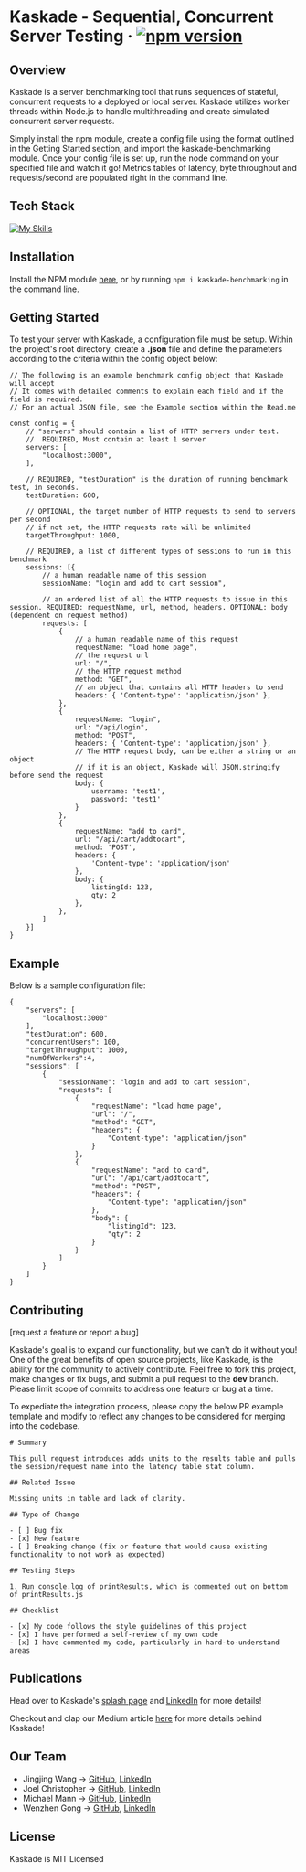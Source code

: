 # Kaskade - Sequential, Concurrent Server Testing &middot; [![npm version](https://img.shields.io/npm/v/kaskade-benchmarking.svg?style=flat)](https://www.npmjs.com/package/kaskade-benchmarking)

## Overview
Kaskade is a server benchmarking tool that runs sequences of stateful, concurrent requests to a deployed or local server. Kaskade utilizes worker threads within Node.js to handle multithreading and create simulated concurrent server requests.

Simply install the npm module, create a config file using the format outlined in the Getting Started section, and import the kaskade-benchmarking module. Once your config file is set up, run the node command on your specified file and watch it go! Metrics tables of latency, byte throughput and requests/second are populated right in the command line.

## Tech Stack
[![My Skills](https://skillicons.dev/icons?i=nodejs,javascript,electron,react,redux,css,html,materialui,styledcomponents,aws,postman,vscode,vite,figma&theme=light)](https://skillicons.dev)

## Installation
Install the NPM module [here](https://www.npmjs.com/package/kaskade-benchmarking), or by running `npm i kaskade-benchmarking` in the command line.

## Getting Started
To test your server with Kaskade, a configuration file must be setup. Within the project's root directory, create a **.json** file and define the parameters according to the criteria within the config object below:
```
// The following is an example benchmark config object that Kaskade will accept
// It comes with detailed comments to explain each field and if the field is required.
// For an actual JSON file, see the Example section within the Read.me

const config = {
    // "servers" should contain a list of HTTP servers under test.
    //  REQUIRED, Must contain at least 1 server
    servers: [
        "localhost:3000",
    ],

    // REQUIRED, "testDuration" is the duration of running benchmark test, in seconds.
    testDuration: 600,

    // OPTIONAL, the target number of HTTP requests to send to servers per second
    // if not set, the HTTP requests rate will be unlimited
    targetThroughput: 1000,

    // REQUIRED, a list of different types of sessions to run in this benchmark
    sessions: [{
        // a human readable name of this session
        sessionName: "login and add to cart session",

        // an ordered list of all the HTTP requests to issue in this session. REQUIRED: requestName, url, method, headers. OPTIONAL: body (dependent on request method)
        requests: [
            {
                // a human readable name of this request
                requestName: "load home page",
                // the request url
                url: "/",
                // the HTTP request method
                method: "GET",
                // an object that contains all HTTP headers to send
                headers: { 'Content-type': 'application/json' },
            },
            {
                requestName: "login",
                url: "/api/login",
                method: "POST",
                headers: { 'Content-type': 'application/json' },
                // The HTTP request body, can be either a string or an object
                // if it is an object, Kaskade will JSON.stringify before send the request
                body: {
                    username: 'test1',
                    password: 'test1'
                }
            },
            {
                requestName: "add to card",
                url: "/api/cart/addtocart",
                method: 'POST',
                headers: {
                    'Content-type': 'application/json'
                },
                body: {
                    listingId: 123,
                    qty: 2
                },
            },
        ]
    }]
}
```


## Example
Below is a sample configuration file: 
```
{
    "servers": [
        "localhost:3000"
    ],
    "testDuration": 600,
    "concurrentUsers": 100,
    "targetThroughput": 1000,
    "numOfWorkers":4,
    "sessions": [
        {
            "sessionName": "login and add to cart session",
            "requests": [
                {
                    "requestName": "load home page",
                    "url": "/",
                    "method": "GET",
                    "headers": {
                        "Content-type": "application/json"
                    }
                },
                {
                    "requestName": "add to card",
                    "url": "/api/cart/addtocart",
                    "method": "POST",
                    "headers": {
                        "Content-type": "application/json"
                    },
                    "body": {
                        "listingId": 123,
                        "qty": 2
                    }
                }
            ]
        }
    ]
}
```

## Contributing
[request a feature or report a bug]

Kaskade's goal is to expand our functionality, but we can't do it without you! One of the great benefits of open source projects, like Kaskade, is the ability for the community to actively contribute. Feel free to fork this project, make changes or fix bugs, and submit a pull request to the **dev** branch. Please limit scope of commits to address one feature or bug at a time. 

To expediate the integration process, please copy the below PR example template and modify to reflect any changes to be considered for merging into the codebase.
```
# Summary

This pull request introduces adds units to the results table and pulls the session/request name into the latency table stat column.

## Related Issue

Missing units in table and lack of clarity.

## Type of Change

- [ ] Bug fix
- [x] New feature
- [ ] Breaking change (fix or feature that would cause existing functionality to not work as expected)

## Testing Steps

1. Run console.log of printResults, which is commented out on bottom of printResults.js

## Checklist

- [x] My code follows the style guidelines of this project
- [x] I have performed a self-review of my own code
- [x] I have commented my code, particularly in hard-to-understand areas
```

## Publications
Head over to Kaskade's [splash page](https://www.kaskade-benchmarking.co) and [LinkedIn](https://www.linkedin.com/company/kaskadebenchmarking/) for more details!

Checkout and clap our Medium article [here](https://medium.com/@kaskadebenchmarking/kaskade-be7fecb4e75f) for more details behind Kaskade!

## Our Team
- Jingjing Wang -> [GitHub](https://github.com/jingjingwangacc), [LinkedIn](https://www.linkedin.com/in/jingjingwangacc)
- Joel Christopher -> [GitHub](https://github.com/Joel-Christopher), [LinkedIn](https://www.linkedin.com/in/jwchristopher/)
- Michael Mann -> [GitHub](https://github.com/michael-w-mann), [LinkedIn](https://www.linkedin.com/in/michael-w-mann/)
- Wenzhen Gong -> [GitHub](https://github.com/wenzhen-gong), [LinkedIn](https://www.linkedin.com/in/wenzhengong/)

## License
Kaskade is MIT Licensed
